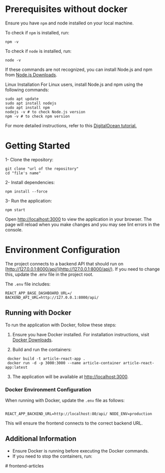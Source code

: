 

# Prerequisites without docker

Ensure you have `npm` and node installed on your local machine.

To check if `npm` is installed, run:

```
npm -v
```

To check if `node` is installed, run:

```
node -v
```

If these commands are not recognized, you can install Node.js and npm
from [Node.js Downloads](https://nodejs.org/en/download/package-manager).

Linux Installation
For Linux users, install Node.js and npm using the following commands:

```
sudo apt update
sudo apt install nodejs
sudo apt install npm
nodejs -v # to check Node.js version
npm -v # to check npm version

```

For more detailed instructions, refer to
this [DigitalOcean tutorial.](https://www.digitalocean.com/community/tutorials/how-to-install-node-js-on-ubuntu-18-04)

# Getting Started

1- Clone the repository:

```
git clone "url of the repository"
cd "file's name"

```

2- Install dependencies:

```
npm install --force

```

3- Run the application:

```
npm start

```

Open [http://localhost:3000](http://localhost:3000) to view the application in your browser. The page will reload when
you make changes and you
may see lint errors in the console.

# Environment Configuration

The project connects to a backend API that should run on [http://127.0.0.1:8000/api/](http://127.0.0.1:8000/api/). If you need to
change this, update the .env file in the project root.

The `.env` file includes:

```
REACT_APP_BASE_DASHBOARD_URL=/
BACKEND_API_URL=http://127.0.0.1:8000/api/

```

## Running with Docker

To run the application with Docker, follow these steps:

1. Ensure you have Docker installed. For installation instructions, visit [Docker Downloads](https://www.docker.com/products/docker-desktop).

2. Build and run the containers:

```
 docker build -t article-react-app .
 docker run -d -p 3000:3000 --name article-container article-react-app:latest 

```


3. The application will be available at [http://localhost:3000](http://localhost:3000).

### Docker Environment Configuration

When running with Docker, update the `.env` file as follows:


```

REACT_APP_BACKEND_URL=http://localhost:80/api/ NODE_ENV=production
```


This will ensure the frontend connects to the correct backend URL.

## Additional Information

- Ensure Docker is running before executing the Docker commands.
- If you need to stop the containers, run:


#   f r o n t e n d - a r t i c l e s 
 
 
